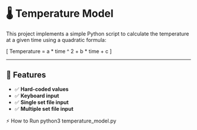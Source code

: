 # 🌡️ Temperature Model

This project implements a simple Python script to calculate the temperature at a given time using a quadratic formula:

\[
Temperature = a * time ^ 2 + b * time + c
\]

---

## 🚀 Features
- ✅ **Hard-coded values**
- ✅ **Keyboard input**
- ✅ **Single set file input**
- ✅ **Multiple set file input**

⚡ How to Run
python3 temperature_model.py


